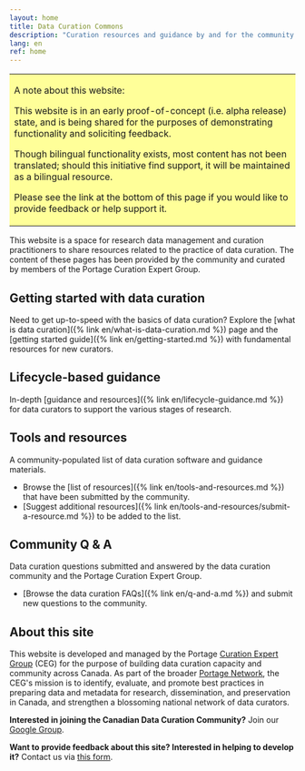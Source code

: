 ```yaml
---
layout: home
title: Data Curation Commons
description: "Curation resources and guidance by and for the community."
lang: en
ref: home
---
```


<table style="background-color: #ffff99;">
<tbody>
<tr>
<td>
<p><span>A note about this website:</span></p>
<p>This website is in an early proof-of-concept (i.e. alpha release) state, and is being shared for the purposes of demonstrating functionality and soliciting feedback.</p>
<p>Though bilingual functionality exists, most content has not been translated; should this initiative find support, it will be maintained as a bilingual resource.</p>
<p>Please see the link at the bottom of this page if you would like to provide feedback or help support it.</p>
</td>
</tr>
</tbody>
</table>


This website is a space for research data management and curation practitioners to share resources related to the practice of data curation. The content of these pages has been provided by the community and curated by members of the Portage Curation Expert Group.

## Getting started with data curation
Need to get up-to-speed with the basics of data curation? Explore the [what is data curation]({% link en/what-is-data-curation.md %}) page and the [getting started guide]({% link en/getting-started.md %}) with fundamental resources for new curators.

## Lifecycle-based guidance
In-depth [guidance and resources]({% link en/lifecycle-guidance.md %}) for data curators to support the various stages of research.

## Tools and resources
A community-populated list of data curation software and guidance materials.
* Browse the [list of resources]({% link en/tools-and-resources.md %}) that have been submitted by the community.
* [Suggest additional resources]({% link en/tools-and-resources/submit-a-resource.md %}) to be added to the list.  

## Community Q & A
Data curation questions submitted and answered by the data curation community and the Portage Curation Expert Group.
* [Browse the data curation FAQs]({% link en/q-and-a.md %}) and submit new questions to the community.

## About this site
This website is developed and managed by the Portage [Curation Expert Group](https://portagenetwork.ca/network-of-experts/curation-expert-group/) (CEG) for the purpose of building data curation capacity and community across Canada. As part of the broader [Portage Network](https://portagenetwork.ca/), the CEG's mission is to identify, evaluate, and promote best practices in preparing data and metadata for research, dissemination, and preservation in Canada, and strengthen a blossoming national network of data curators.

**Interested in joining the Canadian Data Curation Community?** Join our [Google Group](https://groups.google.com/forum/#!forum/can-dcn).

**Want to provide feedback about this site? Interested in helping to develop it?** Contact us via [this form](https://forms.gle/4i3VmBK5o228P4pf6).

